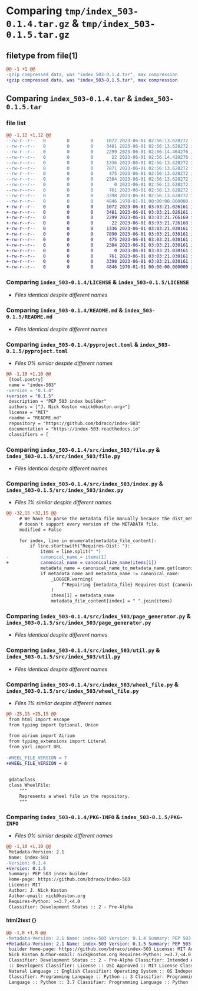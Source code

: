 # Comparing `tmp/index_503-0.1.4.tar.gz` & `tmp/index_503-0.1.5.tar.gz`

## filetype from file(1)

```diff
@@ -1 +1 @@
-gzip compressed data, was "index_503-0.1.4.tar", max compression
+gzip compressed data, was "index_503-0.1.5.tar", max compression
```

## Comparing `index_503-0.1.4.tar` & `index_503-0.1.5.tar`

### file list

```diff
@@ -1,12 +1,12 @@
--rw-r--r--   0        0        0     1072 2023-06-01 02:56:13.628272 index_503-0.1.4/LICENSE
--rw-r--r--   0        0        0     3481 2023-06-01 02:56:13.628272 index_503-0.1.4/README.md
--rw-r--r--   0        0        0     2299 2023-06-01 02:56:14.464276 index_503-0.1.4/pyproject.toml
--rw-r--r--   0        0        0       22 2023-06-01 02:56:14.420276 index_503-0.1.4/src/index_503/__init__.py
--rw-r--r--   0        0        0     1336 2023-06-01 02:56:13.628272 index_503-0.1.4/src/index_503/file.py
--rw-r--r--   0        0        0     7871 2023-06-01 02:56:13.628272 index_503-0.1.4/src/index_503/index.py
--rw-r--r--   0        0        0      475 2023-06-01 02:56:13.628272 index_503-0.1.4/src/index_503/main.py
--rw-r--r--   0        0        0     2384 2023-06-01 02:56:13.628272 index_503-0.1.4/src/index_503/page_generator.py
--rw-r--r--   0        0        0        0 2023-06-01 02:56:13.628272 index_503-0.1.4/src/index_503/py.typed
--rw-r--r--   0        0        0      761 2023-06-01 02:56:13.628272 index_503-0.1.4/src/index_503/util.py
--rw-r--r--   0        0        0     3398 2023-06-01 02:56:13.628272 index_503-0.1.4/src/index_503/wheel_file.py
--rw-r--r--   0        0        0     4846 1970-01-01 00:00:00.000000 index_503-0.1.4/PKG-INFO
+-rw-r--r--   0        0        0     1072 2023-06-01 03:03:21.026161 index_503-0.1.5/LICENSE
+-rw-r--r--   0        0        0     3481 2023-06-01 03:03:21.026161 index_503-0.1.5/README.md
+-rw-r--r--   0        0        0     2299 2023-06-01 03:03:21.766169 index_503-0.1.5/pyproject.toml
+-rw-r--r--   0        0        0       22 2023-06-01 03:03:21.726168 index_503-0.1.5/src/index_503/__init__.py
+-rw-r--r--   0        0        0     1336 2023-06-01 03:03:21.030161 index_503-0.1.5/src/index_503/file.py
+-rw-r--r--   0        0        0     7890 2023-06-01 03:03:21.030161 index_503-0.1.5/src/index_503/index.py
+-rw-r--r--   0        0        0      475 2023-06-01 03:03:21.030161 index_503-0.1.5/src/index_503/main.py
+-rw-r--r--   0        0        0     2384 2023-06-01 03:03:21.030161 index_503-0.1.5/src/index_503/page_generator.py
+-rw-r--r--   0        0        0        0 2023-06-01 03:03:21.030161 index_503-0.1.5/src/index_503/py.typed
+-rw-r--r--   0        0        0      761 2023-06-01 03:03:21.030161 index_503-0.1.5/src/index_503/util.py
+-rw-r--r--   0        0        0     3398 2023-06-01 03:03:21.030161 index_503-0.1.5/src/index_503/wheel_file.py
+-rw-r--r--   0        0        0     4846 1970-01-01 00:00:00.000000 index_503-0.1.5/PKG-INFO
```

### Comparing `index_503-0.1.4/LICENSE` & `index_503-0.1.5/LICENSE`

 * *Files identical despite different names*

### Comparing `index_503-0.1.4/README.md` & `index_503-0.1.5/README.md`

 * *Files identical despite different names*

### Comparing `index_503-0.1.4/pyproject.toml` & `index_503-0.1.5/pyproject.toml`

 * *Files 0% similar despite different names*

```diff
@@ -1,10 +1,10 @@
 [tool.poetry]
 name = "index-503"
-version = "0.1.4"
+version = "0.1.5"
 description = "PEP 503 index builder"
 authors = ["J. Nick Koston <nick@koston.org>"]
 license = "MIT"
 readme = "README.md"
 repository = "https://github.com/bdraco/index-503"
 documentation = "https://index-503.readthedocs.io"
 classifiers = [
```

### Comparing `index_503-0.1.4/src/index_503/file.py` & `index_503-0.1.5/src/index_503/file.py`

 * *Files identical despite different names*

### Comparing `index_503-0.1.4/src/index_503/index.py` & `index_503-0.1.5/src/index_503/index.py`

 * *Files 1% similar despite different names*

```diff
@@ -32,15 +32,15 @@
     # We have to parse the metadata file manually because the dist_meta library
     # doesn't support every version of the METADATA file.
     modified = False
 
     for index, line in enumerate(metadata_file_content):
         if line.startswith("Requires-Dist: "):
             items = line.split(" ")
-            canonical_name = items[1]
+            canonical_name = canonicalize_name(items[1])
             metadata_name = canonical_name_to_metadata_name.get(canonical_name)
             if metadata_name and metadata_name != canonical_name:
                 _LOGGER.warning(
                     f"Repairing {metadata_file} Requires-Dist {canonical_name} -> {metadata_name}"
                 )
                 items[1] = metadata_name
                 metadata_file_content[index] = " ".join(items)
```

### Comparing `index_503-0.1.4/src/index_503/page_generator.py` & `index_503-0.1.5/src/index_503/page_generator.py`

 * *Files identical despite different names*

### Comparing `index_503-0.1.4/src/index_503/util.py` & `index_503-0.1.5/src/index_503/util.py`

 * *Files identical despite different names*

### Comparing `index_503-0.1.4/src/index_503/wheel_file.py` & `index_503-0.1.5/src/index_503/wheel_file.py`

 * *Files 1% similar despite different names*

```diff
@@ -25,15 +25,15 @@
 from html import escape
 from typing import Optional, Union
 
 from airium import Airium
 from typing_extensions import Literal
 from yarl import URL
 
-WHEEL_FILE_VERSION = 7
+WHEEL_FILE_VERSION = 8
 
 
 @dataclass
 class WheelFile:
     """
     Represents a wheel file in the repository.
     """
```

### Comparing `index_503-0.1.4/PKG-INFO` & `index_503-0.1.5/PKG-INFO`

 * *Files 0% similar despite different names*

```diff
@@ -1,10 +1,10 @@
 Metadata-Version: 2.1
 Name: index-503
-Version: 0.1.4
+Version: 0.1.5
 Summary: PEP 503 index builder
 Home-page: https://github.com/bdraco/index-503
 License: MIT
 Author: J. Nick Koston
 Author-email: nick@koston.org
 Requires-Python: >=3.7,<4.0
 Classifier: Development Status :: 2 - Pre-Alpha
```

#### html2text {}

```diff
@@ -1,8 +1,8 @@
-Metadata-Version: 2.1 Name: index-503 Version: 0.1.4 Summary: PEP 503 index
+Metadata-Version: 2.1 Name: index-503 Version: 0.1.5 Summary: PEP 503 index
 builder Home-page: https://github.com/bdraco/index-503 License: MIT Author: J.
 Nick Koston Author-email: nick@koston.org Requires-Python: >=3.7,<4.0
 Classifier: Development Status :: 2 - Pre-Alpha Classifier: Intended Audience
 :: Developers Classifier: License :: OSI Approved :: MIT License Classifier:
 Natural Language :: English Classifier: Operating System :: OS Independent
 Classifier: Programming Language :: Python :: 3 Classifier: Programming
 Language :: Python :: 3.7 Classifier: Programming Language :: Python :: 3.8
```

